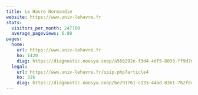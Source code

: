 ```yaml
---
title: Le Havre Normandie
website: https://www.univ-lehavre.fr
stats:
  visitors_per_month: 247700
  average_pageviews: 6.88
pages:
  home: 
    url: https://www.univ-lehavre.fr
    ko: 1420
    diag: https://diagnostic.noesya.coop/a568292e-f3d4-4df5-8033-ff9d7d83cfea
  legal: 
    url: https://www.univ-lehavre.fr/spip.php?article4
    ko: 326
    diag: https://diagnostic.noesya.coop/be791761-c133-44bd-8361-7b2fdc69546d
---
```


